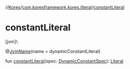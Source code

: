 //[Kores](../../index.md)/[com.koresframework.kores.literal](index.md)/[constantLiteral](constant-literal.md)

# constantLiteral

[jvm]\

@[JvmName](https://kotlinlang.org/api/latest/jvm/stdlib/kotlin.jvm/-jvm-name/index.html)(name = dynamicConstantLiteral)

fun [constantLiteral](constant-literal.md)(spec: [DynamicConstantSpec](../com.koresframework.kores.common/-dynamic-constant-spec/index.md)): [Literal](-literal/index.md)
